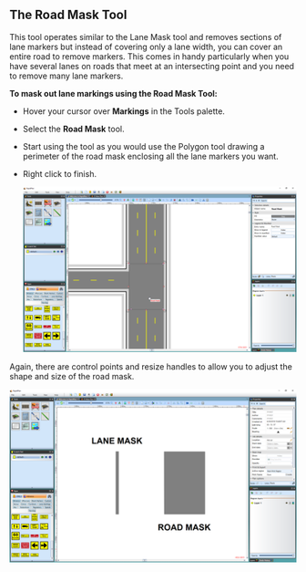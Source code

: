 ## The Road Mask Tool 

This tool operates similar to the Lane Mask tool and removes sections of lane markers but instead of covering only a lane width, you can cover an entire road to remove markers. This comes in handy particularly when you have several lanes on roads that meet at an intersecting point and you need to remove many lane markers.

**To mask out lane markings using the Road Mask Tool:**

 - Hover your cursor over **Markings** in the Tools palette.
 - Select the **Road Mask** tool.
 - Start using the tool as you would use the Polygon tool drawing a perimeter of the road mask enclosing all the lane markers you want.
 - Right click to finish.

    ![Road_Mask_tool](./assets/Road_Mask_tool.png)

Again, there are control points and resize handles to allow you to adjust the shape and size of the road mask. 

![The_difference_between_the_Lane_Mask_and_Road_Mask_tools](./assets/The_difference_between_the_Lane_Mask_and_Road_Mask_tools.png)
